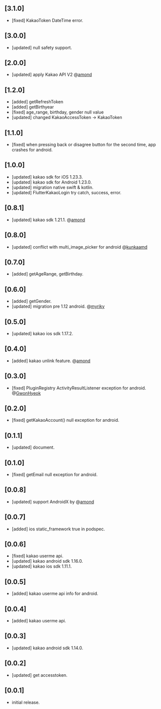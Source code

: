 ## [3.1.0]

- [fixed] KakaoToken DateTime error.

## [3.0.0]

- [updated] null safety support.

## [2.0.0]

- [updated] apply Kakao API V2 @[amond](https://github.com/amondnet)

## [1.2.0]

- [added] getRefreshToken
- [added] getBirthyear
- [fixed] age_range, birthday, gender null value
- [updated] changed KakaoAccessToken -> KakaoToken

## [1.1.0]

- [fixed] when pressing back or disagree button for the second time, app crashes for android.

## [1.0.0]

- [updated] kakao sdk for iOS 1.23.3.
- [updated] kakao sdk for Android 1.23.0.
- [updated] migration native swift & kotlin.
- [updated] FlutterKakaoLogin try catch, success, error.

## [0.8.1]

- [updated] kakao sdk 1.21.1. @[amond](https://github.com/amondnet)

## [0.8.0]

- [updated] conflict with multi_image_picker for android @[kunkaamd](https://github.com/kunkaamd)

## [0.7.0]

- [added] getAgeRange, getBirthday.

## [0.6.0]

- [added] getGender.
- [updated] migration pre 1.12 android. @[myriky](https://github.com/myriky)

## [0.5.0]

- [updated] kakao ios sdk 1.17.2.

## [0.4.0]

- [added] kakao unlink feature. @[amond](https://github.com/amondnet)

## [0.3.0]

- [fixed] PluginRegistry ActivityResultListener exception for android. @[GwonHyeok](https://github.com/GwonHyeok)

## [0.2.0]

- [fixed] getKakaoAccount() null exception for android.

## [0.1.1]

- [updated] document.

## [0.1.0]

- [fixed] getEmail null exception for android.

## [0.0.8]

- [updated] support AndroidX by @[amond](https://github.com/amondnet)

## [0.0.7]

- [added] ios static_framework true in podspec.

## [0.0.6]

- [fixed] kakao userme api.
- [updated] kakao android sdk 1.16.0.
- [updated] kakao ios sdk 1.11.1.

## [0.0.5]

- [added] kakao userme api info for android.

## [0.0.4]

- [added] kakao userme api.

## [0.0.3]

- [updated] kakao android sdk 1.14.0.

## [0.0.2]

- [updated] get accesstoken.

## [0.0.1]

- initial release.
